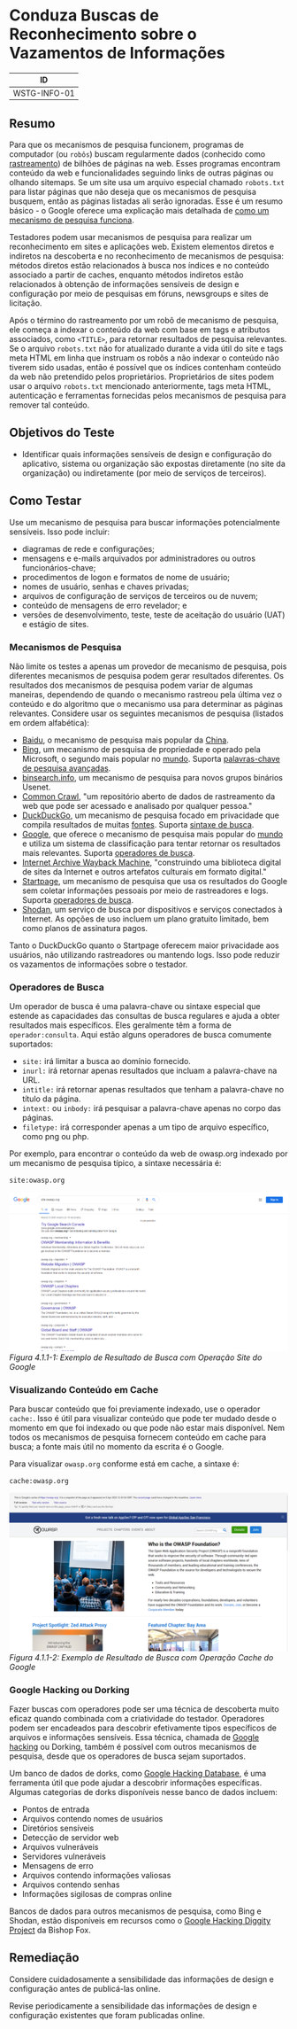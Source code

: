 # Conduza Buscas de Reconhecimento sobre o Vazamentos de Informações

|ID          |
|------------|
|WSTG-INFO-01|

## Resumo

Para que os mecanismos de pesquisa funcionem, programas de computador (ou `robôs`) buscam regularmente dados (conhecido como [rastreamento](https://en.wikipedia.org/wiki/Web_crawler)) de bilhões de páginas na web. Esses programas encontram conteúdo da web e funcionalidades seguindo links de outras páginas ou olhando sitemaps. Se um site usa um arquivo especial chamado `robots.txt` para listar páginas que não deseja que os mecanismos de pesquisa busquem, então as páginas listadas ali serão ignoradas. Esse é um resumo básico - o Google oferece uma explicação mais detalhada de [como um mecanismo de pesquisa funciona](https://support.google.com/webmasters/answer/70897?hl=en).

Testadores podem usar mecanismos de pesquisa para realizar um reconhecimento em sites e aplicações web. Existem elementos diretos e indiretos na descoberta e no reconhecimento de mecanismos de pesquisa: métodos diretos estão relacionados à busca nos índices e no conteúdo associado a partir de caches, enquanto métodos indiretos estão relacionados à obtenção de informações sensíveis de design e configuração por meio de pesquisas em fóruns, newsgroups e sites de licitação.

Após o término do rastreamento por um robô de mecanismo de pesquisa, ele começa a indexar o conteúdo da web com base em tags e atributos associados, como `<TITLE>`, para retornar resultados de pesquisa relevantes. Se o arquivo `robots.txt` não for atualizado durante a vida útil do site e tags meta HTML em linha que instruam os robôs a não indexar o conteúdo não tiverem sido usadas, então é possível que os índices contenham conteúdo da web não pretendido pelos proprietários. Proprietários de sites podem usar o arquivo `robots.txt` mencionado anteriormente, tags meta HTML, autenticação e ferramentas fornecidas pelos mecanismos de pesquisa para remover tal conteúdo.

## Objetivos do Teste

- Identificar quais informações sensíveis de design e configuração do aplicativo, sistema ou organização são expostas diretamente (no site da organização) ou indiretamente (por meio de serviços de terceiros).

## Como Testar

Use um mecanismo de pesquisa para buscar informações potencialmente sensíveis. Isso pode incluir:

- diagramas de rede e configurações;
- mensagens e e-mails arquivados por administradores ou outros funcionários-chave;
- procedimentos de logon e formatos de nome de usuário;
- nomes de usuário, senhas e chaves privadas;
- arquivos de configuração de serviços de terceiros ou de nuvem;
- conteúdo de mensagens de erro revelador; e
- versões de desenvolvimento, teste, teste de aceitação do usuário (UAT) e estágio de sites.

### Mecanismos de Pesquisa

Não limite os testes a apenas um provedor de mecanismo de pesquisa, pois diferentes mecanismos de pesquisa podem gerar resultados diferentes. Os resultados dos mecanismos de pesquisa podem variar de algumas maneiras, dependendo de quando o mecanismo rastreou pela última vez o conteúdo e do algoritmo que o mecanismo usa para determinar as páginas relevantes. Considere usar os seguintes mecanismos de pesquisa (listados em ordem alfabética):

- [Baidu](https://www.baidu.com/), o mecanismo de pesquisa mais popular da [China](https://en.wikipedia.org/wiki/Web_search_engine#Market_share).
- [Bing](https://www.bing.com/), um mecanismo de pesquisa de propriedade e operado pela Microsoft, o segundo mais popular no [mundo](https://en.wikipedia.org/wiki/Web_search_engine#Market_share). Suporta [palavras-chave de pesquisa avançadas](http://help.bing.microsoft.com/#apex/18/en-US/10001/-1).
- [binsearch.info](https://binsearch.info/), um mecanismo de pesquisa para novos grupos binários Usenet.
- [Common Crawl](https://commoncrawl.org/), "um repositório aberto de dados de rastreamento da web que pode ser acessado e analisado por qualquer pessoa."
- [DuckDuckGo](https://duckduckgo.com/), um mecanismo de pesquisa focado em privacidade que compila resultados de muitas [fontes](https://help.duckduckgo.com/results/sources/). Suporta [sintaxe de busca](https://help.duckduckgo.com/duckduckgo-help-pages/results/syntax/).
- [Google](https://www.google.com/), que oferece o mecanismo de pesquisa mais popular do [mundo](https://en.wikipedia.org/wiki/Web_search_engine#Market_share) e utiliza um sistema de classificação para tentar retornar os resultados mais relevantes. Suporta [operadores de busca](https://support.google.com/websearch/answer/2466433).
- [Internet Archive Wayback Machine](https://archive.org/web/), "construindo uma biblioteca digital de sites da Internet e outros artefatos culturais em formato digital."
- [Startpage](https://www.startpage.com/), um mecanismo de pesquisa que usa os resultados do Google sem coletar informações pessoais por meio de rastreadores e logs. Suporta [operadores de busca](https://support.startpage.com/index.php?/Knowledgebase/Article/View/989/0/advanced-search-which-search-operators-are-supported-by-startpagecom).
- [Shodan](https://www.shodan.io/), um serviço de busca por dispositivos e serviços conectados à Internet. As opções de uso incluem um plano gratuito limitado, bem como planos de assinatura pagos.

Tanto o DuckDuckGo quanto o Startpage oferecem maior privacidade aos usuários, não utilizando rastreadores ou mantendo logs. Isso pode reduzir os vazamentos de informações sobre o testador.

### Operadores de Busca

Um operador de busca é uma palavra-chave ou sintaxe especial que estende as capacidades das consultas de busca regulares e ajuda a obter resultados mais específicos. Eles geralmente têm a forma de `operador:consulta`. Aqui estão alguns operadores de busca comumente suportados:

- `site:` irá limitar a busca ao domínio fornecido.
- `inurl:` irá retornar apenas resultados que incluam a palavra-chave na URL.
- `intitle:` irá retornar apenas resultados que tenham a palavra-chave no título da página.
- `intext:` ou `inbody:` irá pesquisar a palavra-chave apenas no corpo das páginas.
- `filetype:` irá corresponder apenas a um tipo de arquivo específico, como png ou php.

Por exemplo, para encontrar o conteúdo da web de owasp.org indexado por um mecanismo de pesquisa típico, a sintaxe necessária é:

```text
site:owasp.org
```

![Exemplo de Resultado de Busca com Operação Site do Google](images/Google_site_Operator_Search_Results_Example_20200406.png)\
*Figura 4.1.1-1: Exemplo de Resultado de Busca com Operação Site do Google*

### Visualizando Conteúdo em Cache

Para buscar conteúdo que foi previamente indexado, use o operador `cache:`. Isso é útil para visualizar conteúdo que pode ter mudado desde o momento em que foi indexado ou que pode não estar mais disponível. Nem todos os mecanismos de pesquisa fornecem conteúdo em cache para busca; a fonte mais útil no momento da escrita é o Google.

Para visualizar `owasp.org` conforme está em cache, a sintaxe é:

```text
cache:owasp.org
```

![Exemplo de Resultado de Busca com Operação Cache do Google](images/Google_cache_Operator_Search_Results_Example_20200406.png)\
*Figura 4.1.1-2: Exemplo de Resultado de Busca com Operação Cache do Google*

### Google Hacking ou Dorking

Fazer buscas com operadores pode ser uma técnica de descoberta muito eficaz quando combinada com a criatividade do testador. Operadores podem ser encadeados para descobrir efetivamente tipos específicos de arquivos e informações sensíveis. Essa técnica, chamada de [Google hacking](https://en.wikipedia.org/wiki/Google_hacking) ou Dorking, também é possível com outros mecanismos de pesquisa, desde que os operadores de busca sejam suportados.

Um banco de dados de dorks, como [Google Hacking Database](https://www.exploit-db.com/google-hacking-database), é uma ferramenta útil que pode ajudar a descobrir informações específicas. Algumas categorias de dorks disponíveis nesse banco de dados incluem:

- Pontos de entrada
- Arquivos contendo nomes de usuários
- Diretórios sensíveis
- Detecção de servidor web
- Arquivos vulneráveis
- Servidores vulneráveis
- Mensagens de erro
- Arquivos contendo informações valiosas
- Arquivos contendo senhas
- Informações sigilosas de compras online  

Bancos de dados para outros mecanismos de pesquisa, como Bing e Shodan, estão disponíveis em recursos como o [Google Hacking Diggity Project](https://resources.bishopfox.com/resources/tools/google-hacking-diggity/) da Bishop Fox.

## Remediação

Considere cuidadosamente a sensibilidade das informações de design e configuração antes de publicá-las online.

Revise periodicamente a sensibilidade das informações de design e configuração existentes que foram publicadas online.